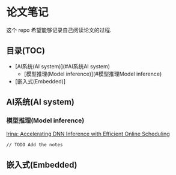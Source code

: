# 论文笔记

这个 repo 希望能够记录自己阅读论文的过程.

## 目录(TOC)

* [AI系统(AI system)](#AI系统AI system)
    * [模型推理(Model inference)](#模型推理Model inference)
* [嵌入式(Embedded)]

## AI系统(AI system)

### 模型推理(Model inference)

[Irina: Accelerating DNN Inference with Efficient Online Scheduling](https://henryhxu.github.io/share/xiaorui-apnet20.pdf)

```
// TODO Add the notes
```

## 嵌入式(Embedded)
